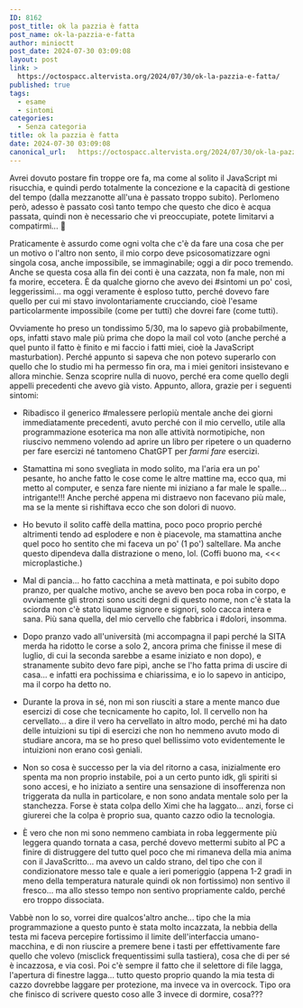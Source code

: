 ```yaml
---
ID: 8162
post_title: ok la pazzia è fatta
post_name: ok-la-pazzia-e-fatta
author: minioctt
post_date: 2024-07-30 03:09:08
layout: post
link: >
  https://octospacc.altervista.org/2024/07/30/ok-la-pazzia-e-fatta/
published: true
tags:
  - esame
  - sintomi
categories:
  - Senza categoria
title: ok la pazzia è fatta
date: 2024-07-30 03:09:08
canonical_url:   https://octospacc.altervista.org/2024/07/30/ok-la-pazzia-e-fatta/
---
```

<!-- wp:paragraph -->
<p>Avrei dovuto postare fin troppe ore fa, ma come al solito il JavaScript mi risucchia, e quindi perdo totalmente la concezione e la capacità di gestione del tempo (dalla mezzanotte all'una è passato troppo subito). Perlomeno però, adesso è passato così tanto tempo che questo che dico è acqua passata, quindi non è necessario che vi preoccupiate, potete limitarvi a compatirmi... 🤗</p>
<!-- /wp:paragraph -->

<!-- wp:paragraph -->
<p>Praticamente è assurdo come ogni volta che c'è da fare una cosa che per un motivo o l'altro non sento, il mio corpo deve psicosomatizzare ogni singola cosa, anche impossibile, se immaginabile; oggi a dir poco tremendo. Anche se questa cosa alla fin dei conti è una cazzata, non fa male, non mi fa morire, eccetera. È da qualche giorno che avevo dei #sintomi un po' così, leggerissimi... ma oggi veramente è esploso tutto, perché dovevo fare quello per cui mi stavo involontariamente crucciando, cioè l'esame particolarmente impossibile (come per tutti) che dovrei fare (come tutti).</p>
<!-- /wp:paragraph -->

<!-- wp:paragraph -->
<p>Ovviamente ho preso un tondissimo 5/30, ma lo sapevo già probabilmente, ops, infatti stavo male più prima che dopo la mail col voto (anche perché a quel punto il fatto è finito e mi faccio i fatti miei, cioè la JavaScript masturbation). Perché appunto si sapeva che non potevo superarlo con quello che lo studio mi ha permesso fin ora, ma i miei genitori insistevano e allora minchie. Senza scoprire nulla di nuovo, perché era come quello degli appelli precedenti che avevo già visto. Appunto, allora, grazie per i seguenti sintomi:</p>
<!-- /wp:paragraph -->

<!-- wp:list -->
<ul><!-- wp:list-item -->
<li>Ribadisco il generico #malessere perlopiù mentale anche dei giorni immediatamente precedenti, avuto perché con il mio cervello, utile alla programmazione esoterica ma non alle attività normotipiche, non riuscivo nemmeno volendo ad aprire un libro per ripetere o un quaderno per fare esercizi né tantomeno ChatGPT per <em>farmi fare</em> esercizi.</li>
<!-- /wp:list-item --></ul>
<!-- /wp:list -->

<!-- wp:list -->
<ul><!-- wp:list-item -->
<li>Stamattina mi sono svegliata in modo solito, ma l'aria era un po' pesante, ho anche fatto le cose come le altre mattine ma, ecco qua, mi metto al computer, e senza fare niente mi iniziano a far male le spalle... intrigante!!! Anche perché appena mi distraevo non facevano più male, ma se la mente si rishiftava ecco che son dolori di nuovo.</li>
<!-- /wp:list-item --></ul>
<!-- /wp:list -->

<!-- wp:list -->
<ul><!-- wp:list-item -->
<li>Ho bevuto il solito caffè della mattina, poco poco proprio perché altrimenti tendo ad esplodere e non è piacevole, ma stamattina anche quel poco ho sentito che mi faceva un po' (1 po') saltellare. Ma anche questo dipendeva dalla distrazione o meno, lol. (Coffi buono ma, &lt;&lt;&lt; microplastiche.)</li>
<!-- /wp:list-item --></ul>
<!-- /wp:list -->

<!-- wp:list -->
<ul><!-- wp:list-item -->
<li>Mal di pancia... ho fatto cacchina a metà mattinata, e poi subito dopo pranzo, per qualche motivo, anche se avevo ben poca roba in corpo, e ovviamente gli stronzi sono usciti degni di questo nome, non c'è stata la sciorda non c'è stato liquame signore e signori, solo cacca intera e sana. Più sana quella, del mio cervello che fabbrica i #dolori, insomma.</li>
<!-- /wp:list-item --></ul>
<!-- /wp:list -->

<!-- wp:list -->
<ul><!-- wp:list-item -->
<li>Dopo pranzo vado all'università (mi accompagna il papi perché la SITA merda ha ridotto le corse a solo 2, ancora prima che finisse il mese di luglio, di cui la seconda sarebbe a esame iniziato e non dopo), e stranamente subito devo fare pipì, anche se l'ho fatta prima di uscire di casa... e infatti era pochissima e chiarissima, e io lo sapevo in anticipo, ma il corpo ha detto no.</li>
<!-- /wp:list-item --></ul>
<!-- /wp:list -->

<!-- wp:list -->
<ul><!-- wp:list-item -->
<li>Durante la prova in sé, non mi son riusciti a stare a mente manco due esercizi di cose che tecnicamente ho capito, lol. Il cervello non ha cervellato... a dire il vero ha cervellato in altro modo, perché mi ha dato delle intuizioni su tipi di esercizi che non ho nemmeno avuto modo di studiare ancora, ma se ho preso quel bellissimo voto evidentemente le intuizioni non erano così geniali.</li>
<!-- /wp:list-item --></ul>
<!-- /wp:list -->

<!-- wp:list -->
<ul><!-- wp:list-item -->
<li>Non so cosa è successo per la via del ritorno a casa, inizialmente ero spenta ma non proprio instabile, poi a un certo punto idk, gli spiriti si sono accesi, e ho iniziato a sentire una sensazione di insofferenza non triggerata da nulla in particolare, e non sono andata mentale solo per la stanchezza. Forse è stata colpa dello Ximi che ha laggato... anzi, forse ci giurerei che la colpa è proprio sua, quanto cazzo odio la tecnologia.</li>
<!-- /wp:list-item --></ul>
<!-- /wp:list -->

<!-- wp:list -->
<ul><!-- wp:list-item -->
<li>È vero che non mi sono nemmeno cambiata in roba leggermente più leggera quando tornata a casa, perché dovevo mettermi subito al PC a finire di distruggere del tutto quel poco che mi rimaneva della mia anima con il JavaScritto... ma avevo un caldo strano, del tipo che con il condizionatore messo tale e quale a ieri pomeriggio (appena 1-2 gradi in meno della temperatura naturale quindi ok non fortissimo) non sentivo il fresco... ma allo stesso tempo non sentivo propriamente caldo, perché ero troppo dissociata.</li>
<!-- /wp:list-item --></ul>
<!-- /wp:list -->

<!-- wp:paragraph -->
<p>Vabbè non lo so, vorrei dire qualcos'altro anche... tipo che la mia programmazione a questo punto è stata molto incazzata, la nebbia della testa mi faceva percepire fortissimo il limite dell'interfaccia umano-macchina, e di non riuscire a premere bene i tasti per effettivamente fare quello che volevo (misclick frequentissimi sulla tastiera), cosa che di per sé è incazzosa, e via così. Poi c'è sempre il fatto che il selettore di file lagga, l'apertura di finestre lagga... tutto questo proprio quando la mia testa di cazzo dovrebbe laggare per protezione, ma invece va in overcock. Tipo ora che finisco di scrivere questo coso alle 3 invece di dormire, cosa???</p>
<!-- /wp:paragraph -->